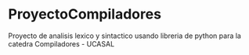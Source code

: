 # ProyectoCompiladores
Proyecto de analisis lexico y sintactico usando libreria de python para la catedra Compiladores - UCASAL
